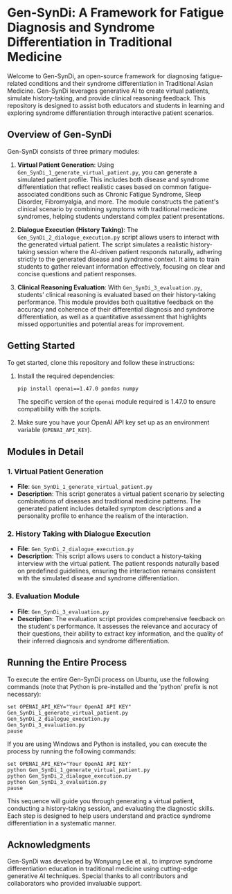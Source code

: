 # Gen-SynDi: A Framework for Fatigue Diagnosis and Syndrome Differentiation in Traditional Medicine

Welcome to Gen-SynDi, an open-source framework for diagnosing fatigue-related conditions and their syndrome differentiation in Traditional Asian Medicine. Gen-SynDi leverages generative AI to create virtual patients, simulate history-taking, and provide clinical reasoning feedback. This repository is designed to assist both educators and students in learning and exploring syndrome differentiation through interactive patient scenarios.

## Overview of Gen-SynDi

Gen-SynDi consists of three primary modules:

1. **Virtual Patient Generation**: Using `Gen_SynDi_1_generate_virtual_patient.py`, you can generate a simulated patient profile. This includes both disease and syndrome differentiation that reflect realistic cases based on common fatigue-associated conditions such as Chronic Fatigue Syndrome, Sleep Disorder, Fibromyalgia, and more. The module constructs the patient's clinical scenario by combining symptoms with traditional medicine syndromes, helping students understand complex patient presentations.

2. **Dialogue Execution (History Taking)**: The `Gen_SynDi_2_dialogue_execution.py` script allows users to interact with the generated virtual patient. The script simulates a realistic history-taking session where the AI-driven patient responds naturally, adhering strictly to the generated disease and syndrome context. It aims to train students to gather relevant information effectively, focusing on clear and concise questions and patient responses.

3. **Clinical Reasoning Evaluation**: With `Gen_SynDi_3_evaluation.py`, students' clinical reasoning is evaluated based on their history-taking performance. This module provides both qualitative feedback on the accuracy and coherence of their differential diagnosis and syndrome differentiation, as well as a quantitative assessment that highlights missed opportunities and potential areas for improvement.

## Getting Started

To get started, clone this repository and follow these instructions:

1. Install the required dependencies:
    ```bash
    pip install openai==1.47.0 pandas numpy
    ```
    The specific version of the `openai` module required is 1.47.0 to ensure compatibility with the scripts.

2. Make sure you have your OpenAI API key set up as an environment variable (`OPENAI_API_KEY`).

## Modules in Detail
### 1. Virtual Patient Generation
- **File**: `Gen_SynDi_1_generate_virtual_patient.py`
- **Description**: This script generates a virtual patient scenario by selecting combinations of diseases and traditional medicine patterns. The generated patient includes detailed symptom descriptions and a personality profile to enhance the realism of the interaction.

### 2. History Taking with Dialogue Execution
- **File**: `Gen_SynDi_2_dialogue_execution.py`
- **Description**: This script allows users to conduct a history-taking interview with the virtual patient. The patient responds naturally based on predefined guidelines, ensuring the interaction remains consistent with the simulated disease and syndrome differentiation.

### 3. Evaluation Module
- **File**: `Gen_SynDi_3_evaluation.py`
- **Description**: The evaluation script provides comprehensive feedback on the student's performance. It assesses the relevance and accuracy of their questions, their ability to extract key information, and the quality of their inferred diagnosis and syndrome differentiation.

## Running the Entire Process
To execute the entire Gen-SynDi process on Ubuntu, use the following commands (note that Python is pre-installed and the 'python' prefix is not necessary):

```
set OPENAI_API_KEY="Your OpenAI API KEY"
Gen_SynDi_1_generate_virtual_patient.py
Gen_SynDi_2_dialogue_execution.py
Gen_SynDi_3_evaluation.py
pause
```

If you are using Windows and Python is installed, you can execute the process by running the following commands:

```
set OPENAI_API_KEY="Your OpenAI API KEY"
python Gen_SynDi_1_generate_virtual_patient.py
python Gen_SynDi_2_dialogue_execution.py
python Gen_SynDi_3_evaluation.py
pause
```

This sequence will guide you through generating a virtual patient, conducting a history-taking session, and evaluating the diagnostic skills. Each step is designed to help users understand and practice syndrome differentiation in a systematic manner.

## Acknowledgments
Gen-SynDi was developed by Wonyung Lee et al., to improve syndrome differentiation education in traditional medicine using cutting-edge generative AI techniques. Special thanks to all contributors and collaborators who provided invaluable support.
